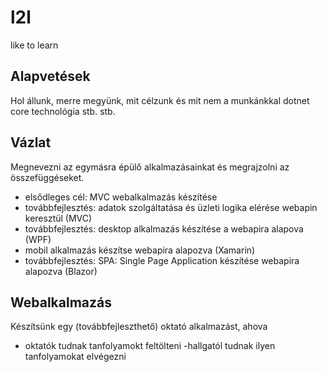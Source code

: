 # l2l
like to learn

## Alapvetések
Hol állunk, merre megyünk, mit célzunk és mit nem a munkánkkal
    dotnet core technológia
    stb.
    stb.

## Vázlat
Megnevezni az egymásra épülő alkalmazásainkat és megrajzolni az összefüggéseket.

- elsődleges cél: MVC webalkalmazás készítése
- továbbfejlesztés: adatok szolgáltatása és üzleti logika elérése webapin keresztül (MVC)
- továbbfejlesztés: desktop alkalmazás készítése a webapira alapova (WPF)
- mobil alkalmazás készítse webapira alapozva (Xamarin) 
- továbbfejlesztés: SPA: Single Page Application készítése webapira alapozva (Blazor)

## Webalkalmazás
Készítsünk egy (továbbfejleszthető) oktató alkalmazást, ahova
- oktatók tudnak tanfolyamokt feltölteni
-hallgatól tudnak ilyen tanfolyamokat elvégezni


